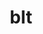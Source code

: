 ---
title: "blt"
layout: cache
categories: [package, v0.18]
meta: {"versions": ["0.4.1", "0.5.1"], "compilers": ["gcc@=7.3.1", "gcc@=7.5.0"], "oss": ["amzn2", "ubuntu18.04"], "platforms": ["linux"], "targets": ["aarch64", "graviton2", "x86_64", "x86_64_v3", "x86_64_v4"], "stacks": ["aws-isc", "aws-isc-aarch64", "data-vis-sdk", "e4s", "radiuss"], "num_specs": 6, "num_specs_by_stack": {"radiuss": 1, "e4s": 1, "data-vis-sdk": 1, "aws-isc-aarch64": 2, "aws-isc": 2}}
spec_details: [{"hash": "i2fih3pyderbh6jy5czoli3g4tecma75", "compiler": "gcc@=7.5.0", "versions": ["0.5.1"], "os": "ubuntu18.04", "platform": "linux", "target": "x86_64", "variants": [], "stacks": ["radiuss", "e4s"], "size": "-", "tarball": "https://binaries.spack.io/releases/v0.18/build_cache/linux-ubuntu18.04-x86_64/gcc-7.5.0/blt-0.5.1/linux-ubuntu18.04-x86_64-gcc-7.5.0-blt-0.5.1-i2fih3pyderbh6jy5czoli3g4tecma75.spack"}, {"hash": "wgwmr6djem74pm3vb2haf3kpv7z6kc7b", "compiler": "gcc@=7.5.0", "versions": ["0.4.1"], "os": "ubuntu18.04", "platform": "linux", "target": "x86_64", "variants": [], "stacks": ["data-vis-sdk"], "size": "-", "tarball": "https://binaries.spack.io/releases/v0.18/build_cache/linux-ubuntu18.04-x86_64/gcc-7.5.0/blt-0.4.1/linux-ubuntu18.04-x86_64-gcc-7.5.0-blt-0.4.1-wgwmr6djem74pm3vb2haf3kpv7z6kc7b.spack"}, {"hash": "mrgn2j6tjjpb4rvqgb6l6labdfi5c5a5", "compiler": "gcc@=7.3.1", "versions": ["0.5.1"], "os": "amzn2", "platform": "linux", "target": "aarch64", "variants": [], "stacks": ["aws-isc-aarch64"], "size": "-", "tarball": "https://binaries.spack.io/releases/v0.18/build_cache/linux-amzn2-aarch64/gcc-7.3.1/blt-0.5.1/linux-amzn2-aarch64-gcc-7.3.1-blt-0.5.1-mrgn2j6tjjpb4rvqgb6l6labdfi5c5a5.spack"}, {"hash": "jc2ymugajqr2al32b6lpljodqenaxauj", "compiler": "gcc@=7.3.1", "versions": ["0.5.1"], "os": "amzn2", "platform": "linux", "target": "x86_64_v3", "variants": [], "stacks": ["aws-isc"], "size": "-", "tarball": "https://binaries.spack.io/releases/v0.18/build_cache/linux-amzn2-x86_64_v3/gcc-7.3.1/blt-0.5.1/linux-amzn2-x86_64_v3-gcc-7.3.1-blt-0.5.1-jc2ymugajqr2al32b6lpljodqenaxauj.spack"}, {"hash": "kcizz5zx3cvbhxp2tvhjzjwd7mj4lg47", "compiler": "gcc@=7.3.1", "versions": ["0.5.1"], "os": "amzn2", "platform": "linux", "target": "graviton2", "variants": [], "stacks": ["aws-isc-aarch64"], "size": "-", "tarball": "https://binaries.spack.io/releases/v0.18/build_cache/linux-amzn2-graviton2/gcc-7.3.1/blt-0.5.1/linux-amzn2-graviton2-gcc-7.3.1-blt-0.5.1-kcizz5zx3cvbhxp2tvhjzjwd7mj4lg47.spack"}, {"hash": "jy7pazjpifkg543qujj2br6xoswwzp4w", "compiler": "gcc@=7.3.1", "versions": ["0.5.1"], "os": "amzn2", "platform": "linux", "target": "x86_64_v4", "variants": [], "stacks": ["aws-isc"], "size": "-", "tarball": "https://binaries.spack.io/releases/v0.18/build_cache/linux-amzn2-x86_64_v4/gcc-7.3.1/blt-0.5.1/linux-amzn2-x86_64_v4-gcc-7.3.1-blt-0.5.1-jy7pazjpifkg543qujj2br6xoswwzp4w.spack"}]
---